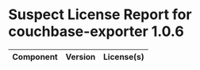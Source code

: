 
Suspect License Report for couchbase-exporter 1.0.6
===================================================

|Component|Version|License(s)|
| :--- | :--- | :--- |
